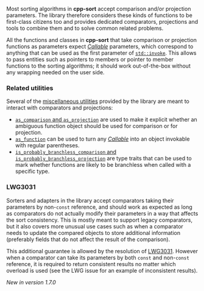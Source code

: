 Most sorting algorithms in **cpp-sort** accept comparison and/or projection parameters. The library therefore considers these kinds of functions to be first-class citizens too and provides dedicated comparators, projections and tools to combine them and to solve common related problems.

All the functions and classes in **cpp-sort** that take comparison or projection functions as parameters expect [*Callable*][callable] parameters, which correspond to anything that can be used as the first parameter of [`std::invoke`](http://en.cppreference.com/w/cpp/utility/functional/invoke). This allows to pass entities such as pointers to members or pointer to member functions to the sorting algorithms; it should work out-of-the-box without any wrapping needed on the user side.

### Related utilities

Several of the [miscellaneous utilities][utilities] provided by the library are meant to interact with comparators and projections:
- [`as_comparison` and `as_projection`](https://github.com/Morwenn/cpp-sort/wiki/Miscellaneous-utilities#as_comparison-and-as_projection) are used to make it explicit whether an ambiguous function object should be used for comparison or for projection.
- [`as_function`](https://github.com/Morwenn/cpp-sort/wiki/Miscellaneous-utilities#as_function) can be used to turn any [*Callable*][callable] into an object invokable with regular parentheses.
- [`is_probably_branchless_comparison` and `is_probably_branchless_projection`](https://github.com/Morwenn/cpp-sort/wiki/Miscellaneous-utilities#branchless-traits) are type traits that can be used to mark whether functions are likely to be branchless when called with a specific type.

### LWG3031

Sorters and adapters in the library accept comparators taking their parameters by non-`const` reference, and should work as expected as long as comparators do not actually modify their parameters in a way that affects the sort consistency. This is mostly meant to support legacy comparators, but it also covers more unusual use cases such as when a comparator needs to update the compared objects to store additional information (preferably fields that do not affect the result of the comparison).

This additional guarantee is allowed by the resolution of [LWG3031][lwg3031]. However when a comparator can take its parameters by both `const` and non-`const` reference, it is required to return consistent results no matter which overload is used (see the LWG issue for an example of inconsistent results).

*New in version 1.7.0*


  [callable]: https://en.cppreference.com/w/cpp/named_req/Callable
  [lwg3031]: https://wg21.link/LWG3031
  [utilities]: https://github.com/Morwenn/cpp-sort/wiki/Miscellaneous-utilities
